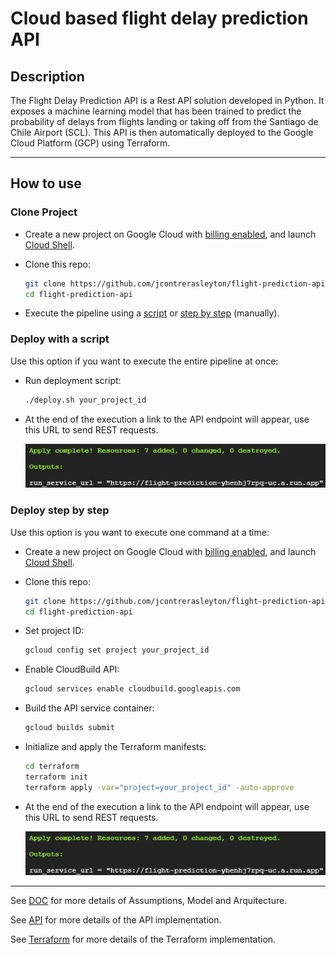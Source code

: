 # Cloud based flight delay prediction API
## Description

The Flight Delay Prediction API is a Rest API solution developed in Python. It exposes a machine learning model that has been trained to predict the probability of delays from flights landing or taking off from the Santiago de Chile Airport (SCL). This API is then automatically deployed to the Google Cloud Platform (GCP) using Terraform.

---

## How to use

### Clone Project

 * Create a new project on Google Cloud with [billing enabled](https://cloud.google.com/billing/docs/how-to/modify-project), and launch [Cloud Shell](https://cloud.google.com/shell/docs/using-cloud-shell).

 * Clone this repo:

    ```bash
    git clone https://github.com/jcontrerasleyton/flight-prediction-api
    cd flight-prediction-api
    ```

 * Execute the pipeline using a [script](#deploy-with-a-script) or [step by step](#deploy-step-by-step) (manually).
### Deploy with a script

Use this option if you want to execute the entire pipeline at once:

  * Run deployment script:

    ```bash
    ./deploy.sh your_project_id
    ```

  * At the end of the execution a link to the API endpoint will appear, use this URL to send REST requests.

    ![Endpoint1](/media/endpoint.png)

### Deploy step by step

Use this option is you want to execute one command at a time:

 * Create a new project on Google Cloud with [billing enabled](https://cloud.google.com/billing/docs/how-to/modify-project), and launch [Cloud Shell](https://cloud.google.com/shell/docs/using-cloud-shell).

 * Clone this repo:

    ```bash
    git clone https://github.com/jcontrerasleyton/flight-prediction-api
    cd flight-prediction-api
    ```

  * Set project ID:

    ```bash
    gcloud config set project your_project_id
    ```

  * Enable CloudBuild API:

    ```bash
    gcloud services enable cloudbuild.googleapis.com
    ```

  * Build the API service container:

    ```bash
    gcloud builds submit
    ```

  * Initialize and apply the Terraform manifests: 

    ```bash
    cd terraform
    terraform init 
    terraform apply -var="project=your_project_id" -auto-approve
    ```

  * At the end of the execution a link to the API endpoint will appear, use this URL to send REST requests.

    ![Endpoint](/media/endpoint.png)

---

See [DOC](doc/README.md) for more details of Assumptions, Model and Arquitecture.

See [API](api/README.md) for more details of the API implementation.

See [Terraform](terraform/README.md) for more details of the Terraform implementation.